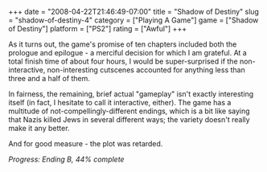 +++
date = "2008-04-22T21:46:49-07:00"
title = "Shadow of Destiny"
slug = "shadow-of-destiny-4"
category = ["Playing A Game"]
game = ["Shadow of Destiny"]
platform = ["PS2"]
rating = ["Awful"]
+++

As it turns out, the game's promise of ten chapters included both the prologue and epilogue - a merciful decision for which I am grateful.  At a total finish time of about four hours, I would be super-surprised if the non-interactive, non-interesting cutscenes accounted for anything less than three and a half of them.

In fairness, the remaining, brief actual "gameplay" isn't exactly interesting itself (in fact, I hesitate to call it interactive, either).  The game has a multitude of not-compellingly-different endings, which is a bit like saying that Nazis killed Jews in several different ways; the variety doesn't really make it any better.

And for good measure - the plot was retarded.

<i>Progress: Ending B, 44% complete</i>